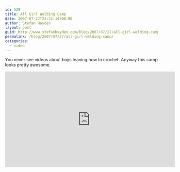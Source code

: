 ```yaml
---
id: 529
title: All Girl Welding Camp
date: 2007-07-27T23:32:14+00:00
author: Stefan Hayden
layout: post
guid: http://www.stefanhayden.com/blog/2007/07/27/all-girl-welding-camp/
permalink: /blog/2007/07/27/all-girl-welding-camp/
categories:
  - video
---
```

You never see videos about boys leaning how to crochet. Anyway this camp looks pretty awesome.
<iframe width="560" height="315" src="http://www.youtube.com/embed/GtuW4bFoqhE" title="YouTube video player" frameborder="0" allow="accelerometer; autoplay; clipboard-write; encrypted-media; gyroscope; picture-in-picture" allowfullscreen></iframe>